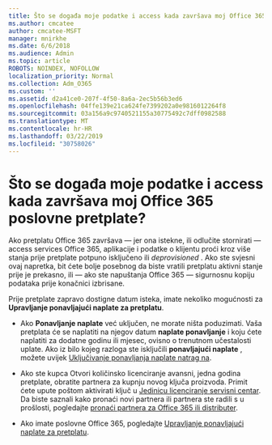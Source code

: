 ```yaml
---
title: Što se događa moje podatke i access kada završava moj Office 365 poslovne pretplate?
ms.author: cmcatee
author: cmcatee-MSFT
manager: mnirkhe
ms.date: 6/6/2018
ms.audience: Admin
ms.topic: article
ROBOTS: NOINDEX, NOFOLLOW
localization_priority: Normal
ms.collection: Adm_O365
ms.custom: ''
ms.assetid: d2a41ce0-207f-4f50-8a6a-2ec5b56b3ed6
ms.openlocfilehash: 04ffe139e21ca624fe7399202a0e9816012264f8
ms.sourcegitcommit: 03a156a9c9740521155a30775492c7dff0982588
ms.translationtype: MT
ms.contentlocale: hr-HR
ms.lasthandoff: 03/22/2019
ms.locfileid: "30758026"
---
```

# <a name="what-happens-to-my-data-and-access-when-my-office-365-for-business-subscription-ends"></a>Što se događa moje podatke i access kada završava moj Office 365 poslovne pretplate?

Ako pretplatu Office 365 završava — jer ona istekne, ili odlučite stornirati — access services Office 365, aplikacije i podatke o klijentu proći kroz više stanja prije pretplate potpuno isključeno ili *deprovisioned*  . Ako ste svjesni ovaj napretka, bit ćete bolje posebnog da biste vratili pretplatu aktivni stanje prije je prekasno, ili — ako ste napuštanja Office 365 — sigurnosnu kopiju podataka prije konačnici izbrisane. 
  
Prije pretplate zapravo dostigne datum isteka, imate nekoliko mogućnosti za **Upravljanje ponavljajući naplate za pretplatu**. 
  
- Ako **Ponavljanje naplate** već uključen, ne morate ništa poduzimati. Vaša pretplata će se naplatiti na njegov datum **naplate ponavljanje** i koju ćete naplatiti za dodatne godinu ili mjesec, ovisno o trenutnom učestalosti uplate. Ako iz bilo kojeg razloga ste isključili **ponavljajući naplate** , možete uvijek [Uključivanje ponavljanja naplate natrag na](https://support.office.com/article/8d83b530-f4ca-47f6-a666-e5791cbacc7e).
    
- Ako ste kupca Otvori količinsko licenciranje avansni, jedna godina pretplate, obratite partnera za kupnju novog ključa proizvoda. Primit ćete upute poštom aktivirati ključ u [Jedinicu licenciranje servisni centar](https://go.microsoft.com/fwlink/p/?LinkID=282016). Da biste saznali kako pronaći novi partnera ili partnera ste radili s u prošlosti, pogledajte [pronaći partnera za Office 365 ili distributer](https://support.office.com/article/b6c18a9b-2aed-4c84-9d75-af709160258c).
    
- Ako imate poslovne Office 365, pogledajte [Upravljanje ponavljajući naplate za pretplatu](https://support.office.com/article/8d83b530-f4ca-47f6-a666-e5791cbacc7e).
    

